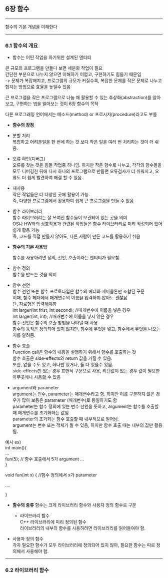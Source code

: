 ## 6장 함수
-------------
함수의 기본 개념을 이해한다 

---------------
### 6.1 함수의 개요 
+ 함수는 어떤 작업을 하기위한 설계된 엔티티
  
큰 규모의 프로그램을 만들다 보면 세분화 작업이 필요 <br>
간단한 부분으로 나누지 않으면 이해하기 어렵고, 구현하기도 힘들기 때문임 <br>
-> 문제가 복잡해지고, 프로그램의 규모가 커질수록, 복잡한 문제를 작은 문제로 나누고 합치는 방법으로 효율을 높일수 있음 <br>

큰 프로그램을 작은 프로그램으로 나눌 때 활용할 수 있는 추상화(abstraction)를 알아보고, 구현하는 법을 알아보는 것이 6장 함수의 목적 <br>

다른 프로그래밍 언어에서는 메소드(method) or 프로시저(procedure)라고도 부름 <br> 

+ **함수의 장점**
  
 * 분할 처리 <br>
 복잡하고 어려운일을 한 번에 하는 것 보다 작은 일을 여러 번 처리하는 것이 더 쉬움.

 * 오류 확인(디버그) <br>
 오류를 찾는 것은 힘들 작업중 하나임. 하지만 작은 함수로 나누고, 각각의 함수들을 모두 디버깅한 뒤에 다시 하나의 프로그램으로 만들면 오류검사가 더 쉬워지고, 오류도 더 쉽게 발견하여 해결 할 수 있음.
 
 * 재사용 <br>
 작은 작업들은 더 다양한 곳에 활용이 가능. <br>
 즉, 다양한 프로그램에서 활용하여 쉽게 큰 프로그램을 만들 수 있음

 * 함수 라이브러리 <br>
함수 라이브러리는 잘 쓰여진 함수들이 보관되어 있는 곳을 의미 <br>
OS나 HW와의 상호작용과 관련된 작업들은 함수 라이브러리로 미리 작성되어 있어 쉽게 활용 가능 <br>
즉, 코드를 직접 만들지 않아도, 다른 사람이 만든 코드를 활용하기 쉬움

+ **함수의 기본 사용법**

  함수를 사용하려면 정의, 선언, 호출이라는 엔티티가 필요함.

* 함수 정의 <br>
함수를 만드는 것을 의미 <br>

* 함수 선언 <br>
함수 선언 또는 함수 프로토타입은 함수의 헤더와 세미콜론만 조합된 구문 <br>
이때, 함수 헤더에서 매개변수의 이름을 입력하지 않아도 괜찮음 <br>
단, 자료형은 입력해야함 <br>
int larger(int frist, int second); //매개변수에 이름을 넣은 경우 <br> 
int larger(int, int); //매개변수에 이름을 넣지 않은 경우  <br> 
함수 선언은 함수의 호출 방법을 나타낼 때 사용 <br>
함수의 동작은 정의되어 있지 않지만, 함수에 무엇을 넣고, 함수에서 무엇을 나오는지를 알려줌.

* 함수 호출 <br>
Function call은 함수의 내용을 실행하기 위해서 함수를 호출하는 것 <br>
함수 호출은 side-effects와 return 값을 가질 수 있음. <br>
또한, 없을 수도 있고, 하나만 있거나, 둘 다 있을수 있음. <br>
side-effects만 있는 경우 표현식 구문으로 사용, 리턴값이 있는 경우 값이 필요한 아무곳에나 사용할 수 있음 

* argument와 parameter <br>
argument는 인수, parameter는 매개변수라고 함. 하지만 이를 구분하지 않은 경우가 많아 보통은 parameter (매개변수)로 통일하기도 함 <br>
parameter는 함수 정의에 있는 변수 선언을 뜻하고, argument는 함수를 호출할 때 매개변수를 초기화하는 값임 <br>
parameter의 초기화는 함수 호출할 때 내부적으로 일어남. <br> 
argument는 변수 또는 객체가 될 수 있음, 하지만 함수 호출 때는 내부의 값만 활용됨.

 예시 ex)  <br>
 int main(){ <br>
 ... <br>
  fun(5); // 함수 호출에서 5가 argument 
  ... <br> 
 }
 
 void fun(int x) { //함수 정의에서 x가 parameter

 ....
 
 }
 
+ **함수의 종류**
  함수는 크게 라이브러리 함수와 사용자 정의 함수로 구분

  * 라이브러리 함수 <br>
C++ 라이브러리에 미리 정의된 함수 <br>
라이브러리의 내부의 함수를 사용하려면 라이브러리를 읽어들여야 함.

* 사용자 정의 함수 <br>
각자 필요한 함수가 모두 라이브러리에 정의되어 있지 않아, 필요한 함수는 따로 정의해서 사용해야 함.

 -----------------------
 ### 6.2 라이브러리 함수
 

